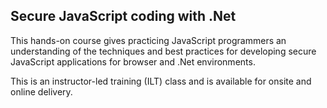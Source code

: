 ## Secure JavaScript coding with .Net

This hands-on course gives practicing JavaScript programmers an understanding of the techniques and best practices for developing secure JavaScript applications for browser and .Net environments.

This is an instructor-led training (ILT) class and is available for onsite and online delivery.
